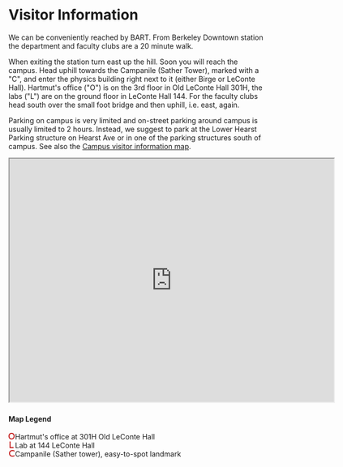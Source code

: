 <div id="mainText">
<h1>Visitor Information</h1>
<p>
   We can be conveniently reached by BART. From Berkeley Downtown station the department and faculty clubs are a 20 minute walk. </p>

<p>When exiting the station turn
east up the hill. Soon you will reach the campus. Head uphill towards the Campanile (Sather Tower), marked with a "C", and enter the physics building right next to it (either Birge or LeConte Hall). Hartmut's office ("O") is on the 3rd floor in Old LeConte Hall 301H, the labs ("L") are on the ground floor in LeConte Hall 144. For the faculty clubs head south over the small foot bridge and then uphill, i.e. east, again.
</p>
<p>
Parking on campus is very limited and on-street parking around campus is usually limited to 2 hours. Instead, we suggest to park at the Lower Hearst Parking structure on Hearst Ave or in one of the parking structures south of campus. See also the <a href="https://www.google.com/maps/d/u/0/viewer?ll=37.875362,-122.252641&spn=0.027236,0.055747&msa=0&iwloc=0004bd6cedf12a28034bb&mid=zPzes3-3pJZw.kemyd8G0upyQ">Campus visitor information map</a>.
</p>
<p>
	<iframe src="https://www.google.com/maps/d/u/0/embed?mid=12NK0Y9m7jsDqGasaXk-gwNaBoJP_iVRT" width="640" height="480"></iframe>
</p>
<h4>Map Legend</h4>
<p id="visitorLegend">
	<img src="/images/office.png">Hartmut's office at 301H Old LeConte Hall
	<br/>
	<img src="/images/lab.png">Lab at 144 LeConte Hall
	<br/>
	<img src="/images/campanile.png">Campanile (Sather tower), easy-to-spot landmark
</p>
</div>
